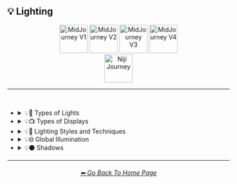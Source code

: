 <h2>💡 Lighting</h2>

<div align="center">

[<img src="/Images/Repo_Parts/Buttons/Version_Buttons/button_version_V1_inactive.webp?raw=true" alt="MidJourney V1" height="64" />](/Pages/MJ_V1/Style_Pages/Sphere/Lighting.md)
[<img src="/Images/Repo_Parts/Buttons/Version_Buttons/button_version_V2_active.webp?raw=true" alt="MidJourney V2" height="64" />](/Pages/MJ_V2/Style_Pages/Sphere/Lighting.md)
[<img src="/Images/Repo_Parts/Buttons/Version_Buttons/button_version_V3_inactive.webp?raw=true" alt="MidJourney V3" height="64" />](/Pages/MJ_V3/Style_Pages/Sphere/Lighting.md)
[<img src="/Images/Repo_Parts/Buttons/Version_Buttons/button_version_V4_inactive.webp?raw=true" alt="MidJourney V4" height="64" />](/Pages/MJ_V4/Style_Pages/Just_The_Style/Lighting.md)
<br>
[<img src="/Images/Repo_Parts/Buttons/Version_Buttons/button_version_niji_inactive_full.webp?raw=true" alt="Niji Journey" height="64" />](/Pages/Niji_Journey/Style_Pages/Lighting.md)


</div>

<hr>
<br>


- <details><summary>💡🏮 Types of Lights</summary><p><div align="center">

	| Spotlight | Floodlight |
	| :-: | :-: |
	| <img src="/Images/MJ_V2/MidJourney_Styles_(sphere)/sphere_spotlight.png?raw=true" width="256" /> | <img src="/Images/MJ_V2/MidJourney_Styles_(sphere)/sphere_Floodlight.png?raw=true" width="256" /> |
	
	<br>
	
	| Frontlight | Halfrear Lighting | Backlight |
	| :-: | :-: | :-: |
	| <img src="/Images/MJ_V2/MidJourney_Styles_(sphere)/sphere_frontlight.png?raw=true" width="256" /> | <img src="/Images/MJ_V2/MidJourney_Styles_(sphere)/sphere_halfrearlighting.png?raw=true" width="256" /> | <img src="/Images/MJ_V2/MidJourney_Styles_(sphere)/sphere_backlight.png?raw=true" width="256" /> | 
	
	<br>
	
	| Rim Lights | Rim Lighting | Marquee |
	| :-: | :-: | :-: |
	| <img src="/Images/MJ_V2/MidJourney_Styles_(sphere)/sphere_rimlights.png?raw=true" width="256" /> | <img src="/Images/MJ_V2/MidJourney_Styles_(sphere)/sphere_RimLighting.png?raw=true" width="256" /> | <img src="/Images/MJ_V2/MidJourney_Styles_(sphere)/sphere_Marquee.png?raw=true" width="256" /> |
	
	<br>
	
	| Strobe | Strobe Light | Stroboscope |
	| :-: | :-: | :-: |
	| <img src="/Images/MJ_V2/MidJourney_Styles_(sphere)/sphere_Strobe.png?raw=true" width="256" /> | <img src="/Images/MJ_V2/MidJourney_Styles_(sphere)/sphere_StrobeLight.png?raw=true" width="256" /> | <img src="/Images/MJ_V2/MidJourney_Styles_(sphere)/sphere_Stroboscope.png?raw=true" width="256" /> |

	<br>

	| Flickering Light | Bubble Light |
    | :-: | :-: |
    | <img src="/Images/MJ_V2/MidJourney_Styles_(sphere)/sphere_Flickering_Light.png?raw=true" width="256" /> | <img src="/Images/MJ_V2/MidJourney_Styles_(sphere)/sphere_Bubble_Light.png?raw=true" width="256" /> |

	<br>
	
	| Flash-Lamp | Flashtube |
	| :-: | :-: |
	| <img src="/Images/MJ_V2/MidJourney_Styles_(sphere)/Wave_14/sphere_Flash-Lamp.png?raw=true" width="256" /> | <img src="/Images/MJ_V2/MidJourney_Styles_(sphere)/Wave_14/sphere_Flashtube.png?raw=true" width="256" /> |

    <br>

	| Dim | Dim Lighting | Dark Lighting |
	| :-: | :-: | :-: |
	| <img src="/Images/MJ_V2/MidJourney_Styles_(sphere)/Wave_9/sphere_Dim.png?raw=true" width="256" /> | <img src="/Images/MJ_V2/MidJourney_Styles_(sphere)/Wave_9/sphere_Dim_Lighting.png?raw=true" width="256" /> | <img src="/Images/MJ_V2/MidJourney_Styles_(sphere)/Wave_9/sphere_Dark_Lighting.png?raw=true" width="256" /> |

	<br>
	
	| Bright | Ultrabright | Blinding Light |
	| :-: | :-: | :-: |
	| <img src="/Images/MJ_V2/MidJourney_Styles_(sphere)/sphere_bright.png?raw=true" width="256" /> | <img src="/Images/MJ_V2/MidJourney_Styles_(sphere)/sphere_ultrabright.png?raw=true" width="256" /> | <img src="/Images/MJ_V2/MidJourney_Styles_(sphere)/Wave_10/sphere_Blinding_Light.png?raw=true" width="256" /> |
	
	<br>
	
	| Crepuscular Rays | Rays of Shimmering Light |
	| :-: | :-: |
	| <img src="/Images/MJ_V2/MidJourney_Styles_(sphere)/sphere_Crepuscularrays.png?raw=true" width="256" /> | <img src="/Images/MJ_V2/MidJourney_Styles_(sphere)/sphere_raysofshimmeringlight.png?raw=true" width="256" /> |
	
	<br>
	
	| Artificial Lighting | Natural Lighting |
	| :-: | :-: |
	| <img src="/Images/MJ_V2/MidJourney_Styles_(sphere)/sphere_Artificial_Lighting.png?raw=true" width="256" /> | <img src="/Images/MJ_V2/MidJourney_Styles_(sphere)/sphere_Natural_Lighting.png?raw=true" width="256" /> |

	<br>
	
	| Sunlight | Direct Sunlight | Sunshine Ray |
	| :-: | :-: | :-: |
	| <img src="/Images/MJ_V2/MidJourney_Styles_(sphere)/sphere_Sunlight.png?raw=true" width="256" /> | <img src="/Images/MJ_V2/MidJourney_Styles_(sphere)/Wave_10/sphere_Direct_Sunlight.png?raw=true" width="256" /> | <img src="/Images/MJ_V2/MidJourney_Styles_(sphere)/Wave_9/sphere_Sunshine_Ray.png?raw=true" width="256" /> |
	
	<br>

	| Sunbeams | Moonbeams | Starlight |
	| :-: | :-: | :-: |
	| <img src="/Images/MJ_V2/MidJourney_Styles_(sphere)/Wave_11/sphere_Sunbeams.png?raw=true" width="256" /> | <img src="/Images/MJ_V2/MidJourney_Styles_(sphere)/Wave_11/sphere_Moonbeams.png?raw=true" width="256" /> | <img src="/Images/MJ_V2/MidJourney_Styles_(sphere)/Wave_11/sphere_Starlight.png?raw=true" width="256" /> |
	
	<br>

	| Incandescent | Incandescent Lamp |
	| :-: | :-: |
	| <img src="/Images/MJ_V2/MidJourney_Styles_(sphere)/sphere_Incandescent.png?raw=true" width="256" /> | <img src="/Images/MJ_V2/MidJourney_Styles_(sphere)/Wave_9/sphere_Incandescent_Lamp.png?raw=true" width="256" /> |
	
	<br>

	| Fluorescent | Fluorescent Lamp |
	| :-: | :-: |
	| <img src="/Images/MJ_V2/MidJourney_Styles_(sphere)/sphere_Fluorescent.png?raw=true" width="256" /> | <img src="/Images/MJ_V2/MidJourney_Styles_(sphere)/sphere_FluorescentLamp.png?raw=true" width="256" /> |

	<br>

	| CFL | CFL Light |
	| :-: | :-: |
	| <img src="/Images/MJ_V2/MidJourney_Styles_(sphere)/Wave_11/sphere_CFL.png?raw=true" width="256" /> | <img src="/Images/MJ_V2/MidJourney_Styles_(sphere)/Wave_11/sphere_CFL_Light.png?raw=true" width="256" /> |

	<br>

	| Candlelight | Torch | Torch Light |
	| :-: | :-: | :-: |
	| <img src="/Images/MJ_V2/MidJourney_Styles_(sphere)/Wave_9/sphere_Candlelight.png?raw=true" width="256" /> | <img src="/Images/MJ_V2/MidJourney_Styles_(sphere)/Wave_11/sphere_Torch.png?raw=true" width="256" /> | <img src="/Images/MJ_V2/MidJourney_Styles_(sphere)/Wave_11/sphere_Torch_Light.png?raw=true" width="256" /> |

	<br>

	| Northern Lights |
	| :-: |
	| <img src="/Images/MJ_V2/MidJourney_Styles_(sphere)/Wave_10/sphere_Northern_Lights.png?raw=true" width="256" /> |

	<br>
	
	| Plasma Globe | Plasma Lamp | Lava Lamp |
	| :-: | :-: | :-: |
	| <img src="/Images/MJ_V2/MidJourney_Styles_(sphere)/sphere_PlasmaGlobe.png?raw=true" width="256" /> | <img src="/Images/MJ_V2/MidJourney_Styles_(sphere)/Wave_11/sphere_Plasma_Lamp.png?raw=true" width="256" /> | <img src="/Images/MJ_V2/MidJourney_Styles_(sphere)/sphere_LavaLamp.png?raw=true" width="256" /> |

	<br>
	
	| Tesla Coil | Electric Arc | Crackle Tube |
	| :-: | :-: | :-: |
	| <img src="/Images/MJ_V2/MidJourney_Styles_(sphere)/sphere_TeslaCoil.png?raw=true" width="256" /> | <img src="/Images/MJ_V2/MidJourney_Styles_(sphere)/sphere_ElectricArc.png?raw=true" width="256" /> | <img src="/Images/MJ_V2/MidJourney_Styles_(sphere)/sphere_CrackleTube.png?raw=true" width="256" /> |

	<br>

	| Glow Stick | Blacklight |
	| :-: | :-: |
	| <img src="/Images/MJ_V2/MidJourney_Styles_(sphere)/sphere_GlowStick.png?raw=true" width="256" /> | <img src="/Images/MJ_V2/MidJourney_Styles_(sphere)/Wave_11/sphere_Blacklight.png?raw=true" width="256" /> |

	<br>

	| Laser | Laser Light Show |
	| :-: | :-: |
	| <img src="/Images/MJ_V2/MidJourney_Styles_(sphere)/sphere_Laser.png?raw=true" width="256" /> | <img src="/Images/MJ_V2/MidJourney_Styles_(sphere)/Wave_11/sphere_Laser_Light_Show.png?raw=true" width="256" /> |
	
	<br>
	
	| Dye-Laser | Ion-Laser | Gas-Laser |
	| :-: | :-: | :-: |
	| <img src="/Images/MJ_V2/MidJourney_Styles_(sphere)/Wave_14/sphere_Dye-Laser.png?raw=true" width="256" /> | <img src="/Images/MJ_V2/MidJourney_Styles_(sphere)/Wave_14/sphere_Ion-Laser.png?raw=true" width="256" /> | <img src="/Images/MJ_V2/MidJourney_Styles_(sphere)/Wave_14/sphere_Gas-Laser.png?raw=true" width="256" /> |

	<br>

	| Gobo | Gobo Light |
    | :-: | :-: |
    | <img src="/Images/MJ_V2/MidJourney_Styles_(sphere)/sphere_Gobo.png?raw=true" width="256" /> | <img src="/Images/MJ_V2/MidJourney_Styles_(sphere)/sphere_Gobo_Light.png?raw=true" width="256" /> |

    <br>
	
	| Halogen | Halogen Lamp |
	| :-: | :-: |
	| <img src="/Images/MJ_V2/MidJourney_Styles_(sphere)/sphere_Halogen.png?raw=true" width="256" /> | <img src="/Images/MJ_V2/MidJourney_Styles_(sphere)/sphere_HalogenLamp.png?raw=true" width="256" /> |
	
	<br>
	
	| Neon Lamp | Xenon Lamp | Krypton Lamp |
	| :-: | :-: | :-: |
	| <img src="/Images/MJ_V2/MidJourney_Styles_(sphere)/sphere_NeonLamp.png?raw=true" width="256" /> | <img src="/Images/MJ_V2/MidJourney_Styles_(sphere)/sphere_XenonLamp.png?raw=true" width="256" /> | <img src="/Images/MJ_V2/MidJourney_Styles_(sphere)/sphere_KryptonLamp.png?raw=true" width="256" /> |
	
	<br>
	
	| Argon Lamp | Argon Flash |
	| :-: | :-: |
	| <img src="/Images/MJ_V2/MidJourney_Styles_(sphere)/sphere_ArgonLamp.png?raw=true" width="256" /> | <img src="/Images/MJ_V2/MidJourney_Styles_(sphere)/Wave_14/sphere_Argon_Flash.png?raw=true" width="256" /> |

	<br>

	| Helium Lamp | Carbide Lamp |
	| :-: | :-: |
	| <img src="/Images/MJ_V2/MidJourney_Styles_(sphere)/sphere_HeliumLamp.png?raw=true" width="256" /> | <img src="/Images/MJ_V2/MidJourney_Styles_(sphere)/sphere_CarbideLamp.png?raw=true" width="256" /> |

	<br>
	
	| Argand Lamp | Diya Lamp | Arc Lamp |
	| :-: | :-: | :-: |
	| <img src="/Images/MJ_V2/MidJourney_Styles_(sphere)/sphere_ArgandLamp.png?raw=true" width="256" /> | <img src="/Images/MJ_V2/MidJourney_Styles_(sphere)/sphere_DiyaLamp.png?raw=true" width="256" /> | <img src="/Images/MJ_V2/MidJourney_Styles_(sphere)/Wave_11/sphere_Arc_Lamp.png?raw=true" width="256" /> |
	
	<br>
	
	| Gas Lamp | Gas Mantle | Kerosene Lamp |
	| :-: | :-: | :-: |
	| <img src="/Images/MJ_V2/MidJourney_Styles_(sphere)/Wave_14/sphere_Gas_Lamp.png?raw=true" width="256" /> | <img src="/Images/MJ_V2/MidJourney_Styles_(sphere)/Wave_14/sphere_Gas_Mantle.png?raw=true" width="256" /> | <img src="/Images/MJ_V2/MidJourney_Styles_(sphere)/Wave_14/sphere_Kerosene_Lamp.png?raw=true" width="256" /> |
	
	<br>
	
	| Tilley Lamp | Oil Lamp |
	| :-: | :-: |
	| <img src="/Images/MJ_V2/MidJourney_Styles_(sphere)/Wave_14/sphere_Tilley_Lamp.png?raw=true" width="256" /> | <img src="/Images/MJ_V2/MidJourney_Styles_(sphere)/Wave_14/sphere_Oil_Lamp.png?raw=true" width="256" /> |
	
	<br>
	
	| Mercury-Vapor Lamp | Metal-Halide Lamp | Sodium-Vapor Lamp |
	| :-: | :-: | :-: |
	| <img src="/Images/MJ_V2/MidJourney_Styles_(sphere)/Wave_14/sphere_Mercury-Vapor_Lamp.png?raw=true" width="256" /> | <img src="/Images/MJ_V2/MidJourney_Styles_(sphere)/Wave_14/sphere_Metal-Halide_Lamp.png?raw=true" width="256" /> | <img src="/Images/MJ_V2/MidJourney_Styles_(sphere)/Wave_14/sphere_Sodium-Vapor_Lamp.png?raw=true" width="256" /> |
	
	<br>
	
	| Sulfur Lamp | Hollow-Cathode Lamp | Electrodeless Lamp |
	| :-: | :-: | :-: |
	| <img src="/Images/MJ_V2/MidJourney_Styles_(sphere)/Wave_14/sphere_Sulfur_Lamp.png?raw=true" width="256" /> | <img src="/Images/MJ_V2/MidJourney_Styles_(sphere)/Wave_14/sphere_Hollow-Cathode_Lamp.png?raw=true" width="256" /> | <img src="/Images/MJ_V2/MidJourney_Styles_(sphere)/Wave_14/sphere_Electrodeless_Lamp.png?raw=true" width="256" /> |

	<br>
	
	| Lantern | Schwarz Lantern | Coleman Lantern |
	| :-: | :-: | :-: |
	| <img src="/Images/MJ_V2/MidJourney_Styles_(sphere)/sphere_Lantern.png?raw=true" width="256" /> | <img src="/Images/MJ_V2/MidJourney_Styles_(sphere)/sphere_Schwarzlantern.png?raw=true" width="256" /> | <img src="/Images/MJ_V2/MidJourney_Styles_(sphere)/Wave_14/sphere_Coleman_Lantern.png?raw=true" width="256" /> |

	<br>

	| Flare | Ember Light |
	| :-: | :-: |
	| <img src="/Images/MJ_V2/MidJourney_Styles_(sphere)/sphere_Flare.png?raw=true" width="256" /> | <img src="/Images/MJ_V2/MidJourney_Styles_(sphere)/Wave_14/sphere_Ember_Light.png?raw=true" width="256" /> |

	<br>
	
	| Edison Bulb | Nixie Tube | Rubens-Tube |
	| :-: | :-: | :-: |
	| <img src="/Images/MJ_V2/MidJourney_Styles_(sphere)/sphere_EdisonBulb.png?raw=true" width="256" /> | <img src="/Images/MJ_V2/MidJourney_Styles_(sphere)/sphere_NixieTube.png?raw=true" width="256" /> | <img src="/Images/MJ_V2/MidJourney_Styles_(sphere)/Wave_11/sphere_Rubens-Tube.png?raw=true" width="256" /> |
		
	<br>

	| Vacuum Tube Lamp | Geissler Tube | Dekatron |
	| :-: | :-: | :-: |
	| <img src="/Images/MJ_V2/MidJourney_Styles_(sphere)/sphere_VacuumTubeLamp.png?raw=true" width="256" /> | <img src="/Images/MJ_V2/MidJourney_Styles_(sphere)/Wave_14/sphere_Geissler_Tube.png?raw=true" width="256" /> | <img src="/Images/MJ_V2/MidJourney_Styles_(sphere)/Wave_14/sphere_Dekatron.png?raw=true" width="256" /> |

	<br>
	
	| Nightlight | Christmas Lights |
	| :-: | :-: |
	| <img src="/Images/MJ_V2/MidJourney_Styles_(sphere)/sphere_Nightlight.png?raw=true" width="256" /> | <img src="/Images/MJ_V2/MidJourney_Styles_(sphere)/sphere_ChristmasLights.png?raw=true" width="256" /> |

	<br>

	| Optical Fiber | Electroluminescent Wire | Electromagnetic Spectrum |
	| :-: | :-: | :-: |
	| <img src="/Images/MJ_V2/MidJourney_Styles_(sphere)/sphere_OpticalFiber.png?raw=true" width="256" /> | <img src="/Images/MJ_V2/MidJourney_Styles_(sphere)/sphere_ElectroluminescentWire.png?raw=true" width="256" /> | <img src="/Images/MJ_V2/MidJourney_Styles_(sphere)/sphere_Electromagnetic_Spectrum.png?raw=true" width="256" /> |

	<br>
	
	| Infrared | Ultraviolet | UV |
	| :-: | :-: | :-: |
	| <img src="/Images/MJ_V2/MidJourney_Styles_(sphere)/sphere_infrared.png?raw=true" width="256" /> | <img src="/Images/MJ_V2/MidJourney_Styles_(sphere)/sphere_ultraviolet.png?raw=true" width="256" /> | <img src="/Images/MJ_V2/MidJourney_Styles_(sphere)/sphere_UV.png?raw=true" width="256" /> | 

	<br>
	
	| X-Ray | Lightspeed |
	| :-: | :-: |
	| <img src="/Images/MJ_V2/MidJourney_Styles_(sphere)/sphere_X-Ray.png?raw=true" width="256" /> | <img src="/Images/MJ_V2/MidJourney_Styles_(sphere)/sphere_Lightspeed.png?raw=true" width="256" /> |

	<br>

	| Nightclub |
	| :-: |
	| <img src="/Images/MJ_V2/MidJourney_Styles_(sphere)/Wave_10/sphere_Nightclub.png?raw=true" width="256" /> |
	
	<br>
	
	| Glowing Radioactivity | Nuclear Waste | Glowing Nuclear Waste |
	| :-: | :-: | :-: |
	| <img src="/Images/MJ_V2/MidJourney_Styles_(sphere)/Wave_10/sphere_Glowing_Radioactivity.png?raw=true" width="256" /> | <img src="/Images/MJ_V2/MidJourney_Styles_(sphere)/Wave_10/sphere_Nuclear_Waste.png?raw=true" width="256" /> | <img src="/Images/MJ_V2/MidJourney_Styles_(sphere)/Wave_10/sphere_Glowing_Nuclear_Waste.png?raw=true" width="256" /> |
	
	<br>

	</div></p></details>


- <details><summary>💡📺 Types of Displays</summary><p><div align="center">
	
	| 7 Segment Display | Dot Matrix Display | Electroluminescent Display |
	| :-: | :-: | :-: |
	| <img src="/Images/MJ_V2/MidJourney_Styles_(sphere)/sphere_7SegmentDisplay.png?raw=true" width="256" /> | <img src="/Images/MJ_V2/MidJourney_Styles_(sphere)/sphere_DotMatrixDisplay.png?raw=true" width="256" /> | <img src="/Images/MJ_V2/MidJourney_Styles_(sphere)/sphere_ElectroluminescentDisplay.png?raw=true" width="256" /> |
	
	<br>

	| CRT | Vacuum Fluorescent Display | Phosphor Display |
	| :-: | :-: | :-: |
	| <img src="/Images/MJ_V2/MidJourney_Styles_(sphere)/sphere_CRT.png?raw=true" width="256" /> | <img src="/Images/MJ_V2/MidJourney_Styles_(sphere)/sphere_VacuumFluorescentDisplay.png?raw=true" width="256" /> | <img src="/Images/MJ_V2/MidJourney_Styles_(sphere)/sphere_PhosphorDisplay.png?raw=true" width="256" /> |
	
	<br>
	
	| LCD | LED |
	| :-: | :-: |
	| <img src="/Images/MJ_V2/MidJourney_Styles_(sphere)/sphere_LCD.png?raw=true" width="256" /> | <img src="/Images/MJ_V2/MidJourney_Styles_(sphere)/sphere_LED.png?raw=true" width="256" /> |
	
	<br>
	
	| OLED | AMOLED |
	| :-: | :-: |
	| <img src="/Images/MJ_V2/MidJourney_Styles_(sphere)/sphere_OLED.png?raw=true" width="256" /> | <img src="/Images/MJ_V2/MidJourney_Styles_(sphere)/sphere_AMOLED.png?raw=true" width="256" /> |
	
	<br>
	
	| Plasma Display | Quantum Dot | Quantum Dot Display |
	| :-: | :-: | :-: |
	| <img src="/Images/MJ_V2/MidJourney_Styles_(sphere)/sphere_PlasmaDisplay.png?raw=true" width="256" /> | <img src="/Images/MJ_V2/MidJourney_Styles_(sphere)/sphere_QuantumDot.png?raw=true" width="256" /> | <img src="/Images/MJ_V2/MidJourney_Styles_(sphere)/sphere_QuantumDotDisplay.png?raw=true" width="256" /> |

	<br>

	| Jumbotron |
	| :-: |
	| <img src="/Images/MJ_V2/MidJourney_Styles_(sphere)/Wave_9/sphere_Jumbotron.png?raw=true" width="256" /> |

	</div></p></details>


- <details><summary>💡🔦 Lighting Styles and Techniques</summary><p><div align="center">

	| Lighting | Illuminated | Illumination |
	| :-: | :-: | :-: |
	| <img src="/Images/MJ_V2/MidJourney_Styles_(sphere)/Wave_13/sphere_Lighting.png?raw=true" width="256" /> | <img src="/Images/MJ_V2/MidJourney_Styles_(sphere)/Wave_13/sphere_Illuminated.png?raw=true" width="256" /> | <img src="/Images/MJ_V2/MidJourney_Styles_(sphere)/Wave_13/sphere_Illumination.png?raw=true" width="256" /> |
	
	<br>

	| Moody Lighting | Cinematic Lighting | Studio Lighting |
	| :-: | :-: | :-: |
	| <img src="/Images/MJ_V2/MidJourney_Styles_(sphere)/sphere_moodylighting.png?raw=true" width="256" /> | <img src="/Images/MJ_V2/MidJourney_Styles_(sphere)/sphere_cinematiclighting.png?raw=true" width="256" /> | <img src="/Images/MJ_V2/MidJourney_Styles_(sphere)/sphere_studiolighting.png?raw=true" width="256" /> | 
	
	<br>
	
	| Soft Lighting | Hard Lighting | Accent Lighting |
	| :-: | :-: | :-: |
	| <img src="/Images/MJ_V2/MidJourney_Styles_(sphere)/sphere_softlighting.png?raw=true" width="256" /> | <img src="/Images/MJ_V2/MidJourney_Styles_(sphere)/sphere_hardlighting.png?raw=true" width="256" /> | <img src="/Images/MJ_V2/MidJourney_Styles_(sphere)/sphere_AccentLighting.png?raw=true" width="256" /> |
	
	<br>
	
	| Volumetric | Volumetric Lighting | Contre-Jour |
	| :-: | :-: | :-: |
	| <img src="/Images/MJ_V2/MidJourney_Styles_(sphere)/sphere_volumetric.png?raw=true" width="256" /> | <img src="/Images/MJ_V2/MidJourney_Styles_(sphere)/sphere_volumetriclighting.png?raw=true" width="256" /> | <img src="/Images/MJ_V2/MidJourney_Styles_(sphere)/sphere_Contre-Jour.png?raw=true" width="256" /> |
	
	<br>
	
	| Rembrandt Lighting | Split Lighting | Beautiful Lighting |
	| :-: | :-: | :-: |
	| <img src="/Images/MJ_V2/MidJourney_Styles_(sphere)/sphere_rembrandtlighting.png?raw=true" width="256" /> | <img src="/Images/MJ_V2/MidJourney_Styles_(sphere)/sphere_splitlighting.png?raw=true" width="256" /> | <img src="/Images/MJ_V2/MidJourney_Styles_(sphere)/sphere_beautifullighting.png?raw=true" width="256" /> |

	<br>

	| Nightclub Lighting | Concert Lighting | Museum Lighting |
	| :-: | :-: | :-: |
	| <img src="/Images/MJ_V2/MidJourney_Styles_(sphere)/Wave_10/sphere_Nightclub_Lighting.png?raw=true" width="256" /> | <img src="/Images/MJ_V2/MidJourney_Styles_(sphere)/Wave_10/sphere_Concert_Lighting.png?raw=true" width="256" /> | <img src="/Images/MJ_V2/MidJourney_Styles_(sphere)/Wave_11/sphere_Museum_Lighting.png?raw=true" width="256" /> |

	<br>

	| Light Pollution |
	| :-: |
	| <img src="/Images/MJ_V2/MidJourney_Styles_(sphere)/sphere_Light_Pollution.png?raw=true" width="256" /> |

	</div></p></details>


- <details><summary>💡🌐 Global Illumination</summary><p><div align="center">

	| Global Illumination | Lumen Global Illumination | Screen Space Global Illumination |
	| :-: | :-: | :-: |
	| <img src="/Images/MJ_V2/MidJourney_Styles_(sphere)/sphere_GlobalIllumination.png?raw=true" width="256" /> | <img src="/Images/MJ_V2/MidJourney_Styles_(sphere)/sphere_LumenGlobalIllumination.png?raw=true" width="256" /> | <img src="/Images/MJ_V2/MidJourney_Styles_(sphere)/sphere_ScreenSpaceGlobalIllumination.png?raw=true" width="256" /> | 
	
	<br>
	
	| Ray Tracing Global Illumination |
	| :-: |
	| <img src="/Images/MJ_V2/MidJourney_Styles_(sphere)/sphere_RayTracingGlobalIllumination.png?raw=true" width="256" /> |

	</div></p></details>


- <details><summary>💡⚫ Shadows</summary><p><div align="center">
	
	| Shadow | Shadows | Ray Traced Shadows |
	| :-: | :-: | :-: |
	| <img src="/Images/MJ_V2/MidJourney_Styles_(sphere)/Wave_13/sphere_Shadow.png?raw=true" width="256" /> | <img src="/Images/MJ_V2/MidJourney_Styles_(sphere)/sphere_Shadows.png?raw=true" width="256" /> | <img src="/Images/MJ_V2/MidJourney_Styles_(sphere)/Wave_9/sphere_Ray_Traced_Shadows.png?raw=true" width="256" /> |

	</div></p></details>

<hr><!--------------->
<div align="center">
<h6><a href="https://github.com/willwulfken/MidJourney-Styles-and-Keywords-Reference/blob/main/README.md">⬅ Go Back To Home Page</a></h6>
</div>
